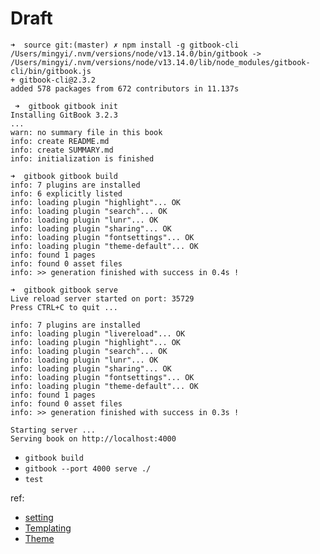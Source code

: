 # Draft

```text
➜  source git:(master) ✗ npm install -g gitbook-cli
/Users/mingyi/.nvm/versions/node/v13.14.0/bin/gitbook -> /Users/mingyi/.nvm/versions/node/v13.14.0/lib/node_modules/gitbook-cli/bin/gitbook.js
+ gitbook-cli@2.3.2
added 578 packages from 672 contributors in 11.137s

 ➜  gitbook gitbook init
Installing GitBook 3.2.3
...
warn: no summary file in this book
info: create README.md
info: create SUMMARY.md
info: initialization is finished

➜  gitbook gitbook build
info: 7 plugins are installed
info: 6 explicitly listed
info: loading plugin "highlight"... OK
info: loading plugin "search"... OK
info: loading plugin "lunr"... OK
info: loading plugin "sharing"... OK
info: loading plugin "fontsettings"... OK
info: loading plugin "theme-default"... OK
info: found 1 pages
info: found 0 asset files
info: >> generation finished with success in 0.4s !

➜  gitbook gitbook serve
Live reload server started on port: 35729
Press CTRL+C to quit ...

info: 7 plugins are installed
info: loading plugin "livereload"... OK
info: loading plugin "highlight"... OK
info: loading plugin "search"... OK
info: loading plugin "lunr"... OK
info: loading plugin "sharing"... OK
info: loading plugin "fontsettings"... OK
info: loading plugin "theme-default"... OK
info: found 1 pages
info: found 0 asset files
info: >> generation finished with success in 0.3s !

Starting server ...
Serving book on http://localhost:4000
```

* `gitbook build`
* `gitbook --port 4000 serve ./`
* `test`

ref:

* [setting](http://gitbook.zhangjikai.com/settings.html)
* [Templating](https://snowdreams1006.github.io/gitbook-official/en/templating/)
* [Theme](https://snowdreams1006.github.io/gitbook-official/en/themes/)
